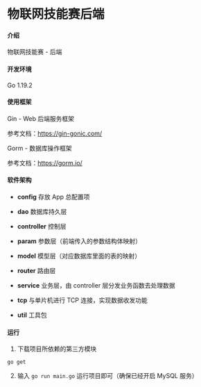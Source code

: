# 物联网技能赛后端

#### 介绍

物联网技能赛 - 后端



#### 开发环境

Go 1.19.2



#### 使用框架

Gin - Web 后端服务框架

参考文档：https://gin-gonic.com/

Gorm - 数据库操作框架

参考文档：https://gorm.io/



#### 软件架构

- **config** 存放 App 总配置项

- **dao** 数据库持久层

- **controller** 控制层

- **param** 参数层（前端传入的参数结构体映射）

- **model** 模型层（对应数据库里面的表的映射）

- **router** 路由层

- **service** 业务层，由 controller 层分发业务函数去处理数据

- **tcp** 与单片机进行 TCP 连接，实现数据收发功能

- **util** 工具包



#### 运行

1. 下载项目所依赖的第三方模块

```
go get
```

2. 输入 `go run main.go` 运行项目即可（确保已经开启 MySQL 服务）
